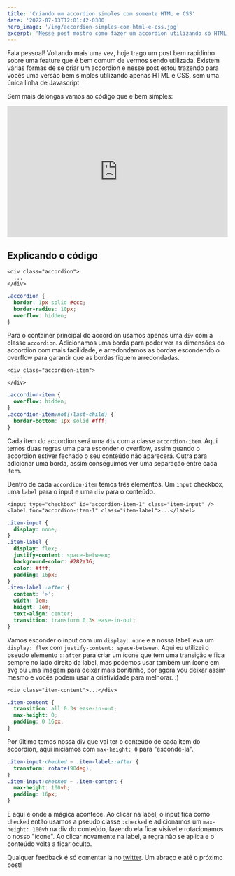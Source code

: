 ```yaml
---
title: 'Criando um accordion simples com somente HTML e CSS'
date: '2022-07-13T12:01:42-0300'
hero_image: '/img/accordion-simples-com-html-e-css.jpg'
excerpt: 'Nesse post mostro como fazer um accordion utilizando só HTML e CSS, sem nenhuma linha de Javascript'
---
```


Fala pessoal! Voltando mais uma vez, hoje trago um post bem rapidinho sobre uma feature que é bem comum de vermos sendo utilizada. Existem várias formas de se criar um accordion e nesse post estou trazendo para vocês uma versão bem simples utilizando apenas HTML e CSS, sem uma única linha de Javascript.

Sem mais delongas vamos ao código que é bem simples:
<iframe height="300" style="width: 100%;" scrolling="no" title="HTML and CSS Accordion" src="https://codepen.io/dtfialho/embed/OJvRjxr?default-tab=html%2Cresult" frameborder="no" loading="lazy" allowtransparency="true" allowfullscreen="true">
  See the Pen <a href="https://codepen.io/dtfialho/pen/OJvRjxr">
  HTML and CSS Accordion</a> by Diego T. Fialho (<a href="https://codepen.io/dtfialho">@dtfialho</a>)
  on <a href="https://codepen.io">CodePen</a>.
</iframe>

## Explicando o código

```markup
<div class="accordion">
  ...
</div>
```
```css
.accordion {
  border: 1px solid #ccc;
  border-radius: 10px;
  overflow: hidden;
}
```
Para o container principal do accordion usamos apenas uma `div` com a classe `accordion`. Adicionamos uma borda para poder ver as dimensões do accordion com mais facilidade, e arredondamos as bordas escondendo o overflow para garantir que as bordas fiquem arredondadas.

```markup
<div class="accordion-item">
  ...
</div>
```
```css
.accordion-item {
  overflow: hidden;
}
.accordion-item:not(:last-child) {
  border-bottom: 1px solid #fff;
}
```
Cada item do accordion será uma `div` com a classe `accordion-item`. Aqui temos duas regras uma para esconder o overflow, assim quando o accordion estiver fechado o seu conteúdo não aparecerá. Outra para adicionar uma borda, assim conseguimos ver uma separação entre cada item.

Dentro de cada `accordion-item` temos três elementos. Um `input` checkbox, uma `label` para o input e uma `div` para o conteúdo.

```markup
<input type="checkbox" id="accordion-item-1" class="item-input" />
<label for="accordion-item-1" class="item-label">...</label>
```
```css
.item-input {
  display: none;
}
.item-label {
  display: flex;
  justify-content: space-between;
  background-color: #282a36;
  color: #fff;
  padding: 16px;
}
.item-label::after {
  content: '>';
  width: 1em;
  height: 1em;
  text-align: center;
  transition: transform 0.3s ease-in-out;
}
```
Vamos esconder o input com um `display: none` e a nossa label leva um `display: flex` com `justify-content: space-between`. Aqui eu utilizei o pseudo elemento `::after` para criar um ícone que tem uma transição e fica sempre no lado direito da label, mas podemos usar também um ícone em svg ou uma imagem para deixar mais bonitinho, por agora vou deixar assim mesmo e vocês podem usar a criatividade para melhorar. :)

```markup
<div class="item-content">...</div>
```
```css
.item-content {
  transition: all 0.3s ease-in-out;
  max-height: 0;
  padding: 0 16px;
}
```
Por último temos nossa div que vai ter o conteúdo de cada item do accordion, aqui iniciamos com `max-height: 0` para "escondê-la".

```css
.item-input:checked ~ .item-label::after {
  transform: rotate(90deg);
}
.item-input:checked ~ .item-content {
  max-height: 100vh;
  padding: 16px;
}
```
E aqui é onde a mágica acontece. Ao clicar na label, o input fica como `checked` então usamos a pseudo classe `:checked` e adicionamos um `max-height: 100vh` na div do conteúdo, fazendo ela ficar visível e rotacionamos o nosso "ícone". Ao clicar novamente na label, a regra não se aplica e o conteúdo volta a ficar oculto.

Qualquer feedback é só comentar lá no [twitter](https://twitter.com/dtfialho). Um abraço e até o próximo post!
